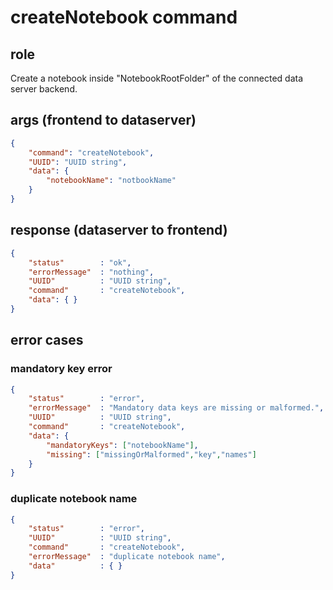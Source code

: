 # createNotebook command
## role
 Create a notebook inside "NotebookRootFolder" of the connected data server backend.

## args (frontend to dataserver)
```json
{
    "command": "createNotebook",
    "UUID": "UUID string",
    "data": {
        "notebookName": "notbookName"
    }
}
```

## response (dataserver to frontend)
```json
{
    "status"        : "ok",
    "errorMessage"  : "nothing",
    "UUID"          : "UUID string",
    "command"       : "createNotebook",
    "data": { }
}
```

## error cases
### mandatory key error
```json
{
    "status"        : "error",
    "errorMessage"  : "Mandatory data keys are missing or malformed.",
    "UUID"          : "UUID string",
    "command"       : "createNotebook",
    "data": {
        "mandatoryKeys": ["notebookName"],
        "missing": ["missingOrMalformed","key","names"]
    }
}
```

### duplicate notebook name
```json
{
    "status"        : "error",
    "UUID"          : "UUID string",
    "command"       : "createNotebook",
    "errorMessage"  : "duplicate notebook name",
    "data"          : { }
}
```

